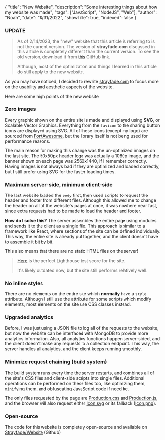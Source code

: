 {
    "title": "New Website",
    "description": "Some interesting things about how my website was made",
    "tags": ["JavaScript", "NodeJS", "Web"],
    "author": "Noah",
    "date": "8/31/2022",
    "showTitle": true,
    "indexed": false
}
### UPDATE

> As of 2/14/2023, the "new" website that this article is referring to is not the current version. The version of **strayfade.com** discussed in this article is completely different than the current version. To see the old version, download it from [this](https://github.com/Strayfade/Website/tree/48a463ccbb64c59ec4f5dc9cbb690d05ea4b87b6) GitHub link.
>
> Although, most of the optimization and things I learned in this article do still apply to the new website.

As you may have noticed, I decided to rewrite [strayfade.com](https://strayfade.com) to focus more on the usability and aesthetic aspects of the website.

Here are some high points of the new website

### Zero images

Every graphic shown on the entire site is made and displayed using **SVG**, or Scalable Vector Graphics. Everything from the `favicon` to the sharing button icons are displayed using SVG. All of these icons (except my logo) are sourced from [FontAwesome](https://fontawesome.com/), but the library itself is not being used for performance reasons.

The main reason for making this change was the un-optimized images on the last site. The 50x50px header logo was actually a 1080p image, and the banner shown on each page was 2560x1440, if I remember correctly. Having images is not always bad if they are optimized and loaded correctly, but I still prefer using SVG for the faster loading times.

### Maximum server-side, minimum client-side

The last website loaded the `body` first, then used scripts to request the header and footer from different files. Although this allowed me to change the header on all of the website's pages at once, it was nowhere near fast, since extra requests had to be made to load the header and footer.

**How do I solve this?** The server assembles the entire page using modules and sends it to the client as a single file. This approach is similar to a framework like React, where sections of the site can be defined individually. This way, the entire site is already put together, and the client doesn't have to assemble it bit by bit.

This also means that there are no static HTML files on the server!

> [Here](https://www.webpagetest.org/result/221101_AiDcYJ_24J/) is the perfect Lighthouse test score for the site. 
> 
> It's likely outdated now, but the site still performs relatively well.

### No inline styles

There are no elements on the entire site which **normally** have a `style` attribute. Although I still use the attribute for some scripts which modify elements, most elements on the site use CSS classes instead.

### Upgraded analytics

Before, I was just using a JSON file to log all of the requests to the website, but now the website can be interfaced with MongoDB to provide more analytics information. Also, all analytics functions happen server-sided, and the client doesn't make any requests to a collection endpoint. This way, the server handles all analytics, and the client keeps running smoothly.

### Minimize request chaining (build system)

The build system runs every time the server restarts, and combines all of the site's CSS files and client-side scripts into single files. Additional operations can be performed on these files too, like optimizing them, `minify`ing them, and obfuscating JavaScript code if need be.

The only files requested by the page are [Production.css](/Production.css) and [Production.js](/Production.js), and the browser will also request either [Icon.svg](/assets/Icon.svg) or its fallback ([Icon.png](/assets/Icon.png)).

### Open-source

The code for this website is completely open-source and available on [Strayfade/Website](https://github.com/Strayfade/Website) (Github)